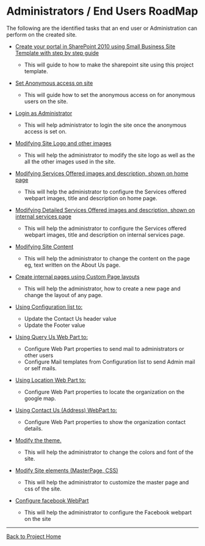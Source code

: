 # Administrators / End Users RoadMap #

The following are the identified tasks that an end user or Administration can perform on the created site.

  * [Create your portal in SharePoint 2010 using Small Business Site Template with step by step guide](http://code.google.com/p/free-sharepoint-small-business-website-template-theme/wiki/CreateSite)
    * This will guide to how to make the sharepoint site using this project template.

  * [Set Anonymous access on site](http://code.google.com/p/free-sharepoint-small-business-website-template-theme/wiki/AnonymousAccess)
    * This will guide how to set the anonymous access on for anonymous users on the site.

  * [Login as Administrator](http://code.google.com/p/free-sharepoint-small-business-website-template-theme/wiki/LoginAsAdmnistrator)
    * This will help administrator to login the site once the anonymous access is set on.

  * [Modifying Site Logo and other images](http://code.google.com/p/free-sharepoint-small-business-website-template-theme/wiki/ModifyingImages)
    * This will help the administrator to modify the site logo as well as the all the other images used in the site.

  * [Modifying Services Offered images and description, shown on home page](http://code.google.com/p/free-sharepoint-small-business-website-template-theme/wiki/ServicesOfferedWebPart)
    * This will help the administrator to configure the Services offered webpart images, title and description on home page.

  * [Modifying Detailed Services Offered images and description, shown on internal services page](http://code.google.com/p/free-sharepoint-small-business-website-template-theme/wiki/DetailedServicesWebPartAdmin)
    * This will help the administrator to configure the Services offered webpart images, title and description on internal services page.

  * [Modifying Site Content](http://code.google.com/p/free-sharepoint-small-business-website-template-theme/wiki/ModifyingSiteContent)
    * This will help the administrator to change the content on the page eg, text written on the About Us page.

  * [Create internal pages using Custom Page layouts](http://code.google.com/p/free-sharepoint-small-business-website-template-theme/wiki/CreatePages)
    * This will help the administrator, how to create a new page and change the layout of any page.

  * [Using Configuration list to:](http://code.google.com/p/free-sharepoint-small-business-website-template-theme/wiki/ConfigListHeaderFooter)
    * Update the Contact Us header value
    * Update the Footer value

  * [Using Query Us Web Part to:](http://code.google.com/p/free-sharepoint-small-business-website-template-theme/wiki/QueryUsWebPart)
    * Configure Web Part properties to send mail to administrators or other users
    * Configure Mail templates from Configuration list to send Admin mail or self mails.

  * [Using Location Web Part to:](http://code.google.com/p/free-sharepoint-small-business-website-template-theme/wiki/LocationWebPartAdmin)
    * Configure Web Part properties to locate the organization on the google map.

  * [Using Contact Us (Address) WebPart to:](http://code.google.com/p/free-sharepoint-small-business-website-template-theme/wiki/ContactUsAddressWebPart)
    * Configure Web Part properties to show the organization contact details.

  * [Modify the theme.](http://code.google.com/p/free-sharepoint-small-business-website-template-theme/wiki/ModifyTheme)
    * This will help the administrator to change the colors and font of the site.

  * [Modify Site elements (MasterPage, CSS)](http://code.google.com/p/free-sharepoint-small-business-website-template-theme/wiki/ModifySiteElements)
    * This will help the administrator to customize the master page and css of the site.

  * [Configure facebook WebPart](http://code.google.com/p/free-sharepoint-small-business-website-template-theme/wiki/FacebookWebPart)
    * This will help the administrator to configure the Facebook webpart on the site


---

[Back to Project Home](http://code.google.com/p/free-sharepoint-small-business-website-template-theme)